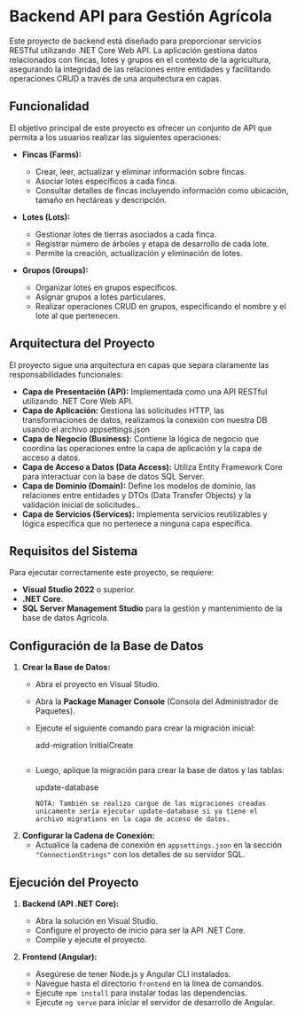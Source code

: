 # Backend API para Gestión Agrícola

Este proyecto de backend está diseñado para proporcionar servicios RESTful utilizando .NET Core Web API. La aplicación gestiona datos relacionados con fincas, lotes y grupos en el contexto de la agricultura, asegurando la integridad de las relaciones entre entidades y facilitando operaciones CRUD a través de una arquitectura en capas.

## Funcionalidad

El objetivo principal de este proyecto es ofrecer un conjunto de API que permita a los usuarios realizar las siguientes operaciones:

- **Fincas (Farms):**
  - Crear, leer, actualizar y eliminar información sobre fincas.
  - Asociar lotes específicos a cada finca.
  - Consultar detalles de fincas incluyendo información como ubicación, tamaño en hectáreas y descripción.

- **Lotes (Lots):**
  - Gestionar lotes de tierras asociados a cada finca.
  - Registrar número de árboles y etapa de desarrollo de cada lote.
  - Permite la creación, actualización y eliminación de lotes.

- **Grupos (Groups):**
  - Organizar lotes en grupos específicos.
  - Asignar grupos a lotes particulares.
  - Realizar operaciones CRUD en grupos, especificando el nombre y el lote al que pertenecen.

## Arquitectura del Proyecto

El proyecto sigue una arquitectura en capas que separa claramente las responsabilidades funcionales:

- **Capa de Presentación (API):** Implementada como una API RESTful utilizando .NET Core Web API.
- **Capa de Aplicación:** Gestiona las solicitudes HTTP, las transformaciones de datos, realizamos la conexión con nuestra DB usando el archivo appsettings.json 
- **Capa de Negocio (Business):** Contiene la lógica de negocio que coordina las operaciones entre la capa de aplicación y la capa de acceso a datos.
- **Capa de Acceso a Datos (Data Access):** Utiliza Entity Framework Core para interactuar con la base de datos SQL Server.
- **Capa de Dominio (Domain):** Define los modelos de dominio, las relaciones entre entidades y DTOs (Data Transfer Objects) y la validación inicial de solicitudes..
- **Capa de Servicios (Services):** Implementa servicios reutilizables y lógica específica que no pertenece a ninguna capa específica.

## Requisitos del Sistema

Para ejecutar correctamente este proyecto, se requiere:

- **Visual Studio 2022** o superior.
- **.NET Core**.
- **SQL Server Management Studio** para la gestión y mantenimiento de la base de datos Agrícola.

## Configuración de la Base de Datos

1. **Crear la Base de Datos:**
   - Abra el proyecto en Visual Studio.
   - Abra la **Package Manager Console** (Consola del Administrador de Paquetes).
   - Ejecute el siguiente comando para crear la migración inicial:

     add-migration InitialCreate
     ```
   - Luego, aplique la migración para crear la base de datos y las tablas:

     update-database
     ```
     NOTA: También se realizo cargue de las migraciones creadas unicamente sería ejecutar update-database si ya tiene el archivo migrations en la capa de acceso de datos.

2. **Configurar la Cadena de Conexión:**
   - Actualice la cadena de conexión en `appsettings.json` en la sección `"ConnectionStrings"` con los detalles de su servidor SQL.
## Ejecución del Proyecto

1. **Backend (API .NET Core):**
   - Abra la solución en Visual Studio.
   - Configure el proyecto de inicio para ser la API .NET Core.
   - Compile y ejecute el proyecto.

2. **Frontend (Angular):**
   - Asegúrese de tener Node.js y Angular CLI instalados.
   - Navegue hasta el directorio `frontend` en la línea de comandos.
   - Ejecute `npm install` para instalar todas las dependencias.
   - Ejecute `ng serve` para iniciar el servidor de desarrollo de Angular.